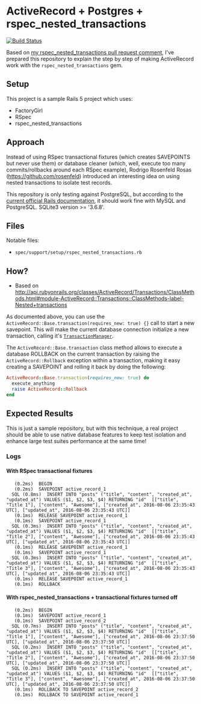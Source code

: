 # ActiveRecord + Postgres + rspec_nested_transactions

[![Build Status](https://travis-ci.org/tiagoamaro/ar_with_rspec_nested_transactions.svg?branch=master)](https://travis-ci.org/tiagoamaro/ar_with_rspec_nested_transactions)

Based on [my rspec_nested_transactions pull request comment](https://github.com/rosenfeld/rspec_nested_transactions/pull/1#issuecomment-238022973), I've prepared this repository to explain the step by step of making ActiveRecord work with the `rspec_nested_transactions` gem.

## Setup

This project is a sample Rails 5 project which uses:

- FactoryGirl
- RSpec
- rspec_nested_transactions

## Approach

Instead of using RSpec transactional fixtures (which creates SAVEPOINTS but never use them) or database cleaner (which, well, execute too many commits/rollbacks around each RSpec example), Rodrigo Rosenfeld Rosas (https://github.com/rosenfeld) introduced an interesting idea on using nested transactions to isolate test records.

This repository is only testing against PostgreSQL, but according to the [current official Rails documentation](http://api.rubyonrails.org/v5.0.0/classes/ActiveRecord/Transactions/ClassMethods.html#module-ActiveRecord::Transactions::ClassMethods-label-Nested+transactions), it should work fine with MySQL and PostgreSQL. SQLite3 version >= '3.6.8'.

## Files

Notable files:

- `spec/support/setup/rspec_nested_transactions.rb`

## How?

- Based on http://api.rubyonrails.org/classes/ActiveRecord/Transactions/ClassMethods.html#module-ActiveRecord::Transactions::ClassMethods-label-Nested+transactions

As documented above, you can use the `ActiveRecord::Base.transaction(requires_new: true) {}` call to start a new savepoint. This will make the current database connection initialize a new transaction, calling it's [`TransactionManager`](https://github.com/rails/rails/blob/b326e82dc012d81e9698cb1f402502af1788c1e9/activerecord/lib/active_record/connection_adapters/abstract/transaction.rb#L145).

The `ActiveRecord::Base.transaction` class method allows to execute a database ROLLBACK on the current transaction by raising the `ActiveRecord::Rollback` exception within a transaction, making it easy creating a SAVEPOINT and rolling it back by doing the following:

```ruby
ActiveRecord::Base.transaction(requires_new: true) do
  execute_anything
  raise ActiveRecord::Rollback
end
```

## Expected Results

This is just a sample repository, but with this technique, a real project should be able to use native database features to keep test isolation and enhance large test suites performance at the same time! 

### Logs

#### With RSpec transactional fixtures

```
   (0.2ms)  BEGIN
   (0.2ms)  SAVEPOINT active_record_1
  SQL (0.8ms)  INSERT INTO "posts" ("title", "content", "created_at", "updated_at") VALUES ($1, $2, $3, $4) RETURNING "id"  [["title", "Title 1"], ["content", "Awesome"], ["created_at", 2016-08-06 23:35:43 UTC], ["updated_at", 2016-08-06 23:35:43 UTC]]
   (0.1ms)  RELEASE SAVEPOINT active_record_1
   (0.1ms)  SAVEPOINT active_record_1
  SQL (0.3ms)  INSERT INTO "posts" ("title", "content", "created_at", "updated_at") VALUES ($1, $2, $3, $4) RETURNING "id"  [["title", "Title 2"], ["content", "Awesome"], ["created_at", 2016-08-06 23:35:43 UTC], ["updated_at", 2016-08-06 23:35:43 UTC]]
   (0.1ms)  RELEASE SAVEPOINT active_record_1
   (0.1ms)  SAVEPOINT active_record_1
  SQL (0.3ms)  INSERT INTO "posts" ("title", "content", "created_at", "updated_at") VALUES ($1, $2, $3, $4) RETURNING "id"  [["title", "Title 3"], ["content", "Awesome"], ["created_at", 2016-08-06 23:35:43 UTC], ["updated_at", 2016-08-06 23:35:43 UTC]]
   (0.1ms)  RELEASE SAVEPOINT active_record_1
   (0.1ms)  ROLLBACK
```

#### With rspec_nested_transactions + transactional fixtures turned off

```
   (0.2ms)  BEGIN
   (0.1ms)  SAVEPOINT active_record_1
   (0.1ms)  SAVEPOINT active_record_2
  SQL (0.7ms)  INSERT INTO "posts" ("title", "content", "created_at", "updated_at") VALUES ($1, $2, $3, $4) RETURNING "id"  [["title", "Title 1"], ["content", "Awesome"], ["created_at", 2016-08-06 23:37:50 UTC], ["updated_at", 2016-08-06 23:37:50 UTC]]
  SQL (0.2ms)  INSERT INTO "posts" ("title", "content", "created_at", "updated_at") VALUES ($1, $2, $3, $4) RETURNING "id"  [["title", "Title 2"], ["content", "Awesome"], ["created_at", 2016-08-06 23:37:50 UTC], ["updated_at", 2016-08-06 23:37:50 UTC]]
  SQL (0.2ms)  INSERT INTO "posts" ("title", "content", "created_at", "updated_at") VALUES ($1, $2, $3, $4) RETURNING "id"  [["title", "Title 3"], ["content", "Awesome"], ["created_at", 2016-08-06 23:37:50 UTC], ["updated_at", 2016-08-06 23:37:50 UTC]]
   (0.1ms)  ROLLBACK TO SAVEPOINT active_record_2
   (0.1ms)  ROLLBACK TO SAVEPOINT active_record_1
```
